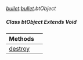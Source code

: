 _[bullet](../../modules/bullet/bullet-module.md):[bullet](../../modules/bullet/bullet-module.md).btObject_
##### Class btObject Extends Void

| Methods | |
|:---|:---|
| [destroy](bullet-btobject-destroy_ext.md) |  |
